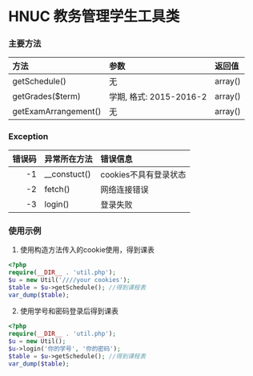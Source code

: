 # HNUC 教务管理学生工具类

### 主要方法
| 方法 | 参数 | 返回值|
|:---|:----|:---|
|getSchedule()|无| array()|
|getGrades($term)|学期, 格式: 2015-2016-2| array()|
|getExamArrangement()|无| array()|


### Exception
| 错误码 | 异常所在方法 | 错误信息 |
|----:|:----|:---|
| -1 | __constuct() | cookies不具有登录状态 |
| -2 | fetch() | 网络连接错误 |
| -3 | login() | 登录失败 |


### 使用示例
1. 使用构造方法传入的cookie使用，得到课表
```php
<?php
require(__DIR__ . 'util.php');
$u = new Util('////your cookies');
$table = $u->getSchedule(); //得到课程表
var_dump($table);
```

2. 使用学号和密码登录后得到课表
```php
<?php
require(__DIR__ . 'util.php');
$u = new Util();
$u->login('你的学号', '你的密码');
$table = $u->getSchedule(); //得到课程表
var_dump($table);
```
